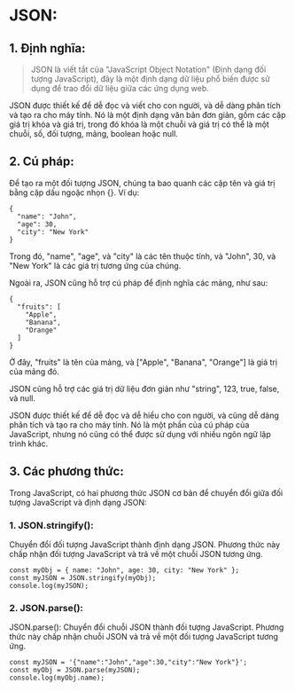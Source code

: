 # JSON:

## 1. Định nghĩa:
> JSON là viết tắt của "JavaScript Object Notation" (Định dạng đối tượng JavaScript), đây là một định dạng dữ liệu phổ biến được sử dụng để trao đổi dữ liệu giữa các ứng dụng web.

JSON được thiết kế để dễ đọc và viết cho con người, và dễ dàng phân tích và tạo ra cho máy tính. Nó là một định dạng văn bản đơn giản, gồm các cặp giá trị khóa và giá trị, trong đó khóa là một chuỗi và giá trị có thể là một chuỗi, số, đối tượng, mảng, boolean hoặc null.

## 2. Cú pháp:
Để tạo ra một đối tượng JSON, chúng ta bao quanh các cặp tên và giá trị bằng cặp dấu ngoặc nhọn {}. Ví dụ:
```
{
  "name": "John",
  "age": 30,
  "city": "New York"
}
```
Trong đó, "name", "age", và "city" là các tên thuộc tính, và "John", 30, và "New York" là các giá trị tương ứng của chúng.

Ngoài ra, JSON cũng hỗ trợ cú pháp để định nghĩa các mảng, như sau:
```
{
  "fruits": [
    "Apple",
    "Banana",
    "Orange"
  ]
}
```
Ở đây, "fruits" là tên của mảng, và ["Apple", "Banana", "Orange"] là giá trị của mảng đó.

JSON cũng hỗ trợ các giá trị dữ liệu đơn giản như "string", 123, true, false, và null.

JSON được thiết kế để dễ đọc và dễ hiểu cho con người, và cũng dễ dàng phân tích và tạo ra cho máy tính. Nó là một phần của cú pháp của JavaScript, nhưng nó cũng có thể được sử dụng với nhiều ngôn ngữ lập trình khác.

## 3. Các phương thức:
Trong JavaScript, có hai phương thức JSON cơ bản để chuyển đổi giữa đối tượng JavaScript và định dạng JSON:
### 1. JSON.stringify(): 
Chuyển đổi đối tượng JavaScript thành định dạng JSON. Phương thức này chấp nhận đối tượng JavaScript và trả về một chuỗi JSON tương ứng.
```
const myObj = { name: "John", age: 30, city: "New York" };
const myJSON = JSON.stringify(myObj);
console.log(myJSON);
```

### 2. JSON.parse():
JSON.parse(): Chuyển đổi chuỗi JSON thành đối tượng JavaScript. Phương thức này chấp nhận chuỗi JSON và trả về một đối tượng JavaScript tương ứng.
```
const myJSON = '{"name":"John","age":30,"city":"New York"}';
const myObj = JSON.parse(myJSON);
console.log(myObj.name);
```